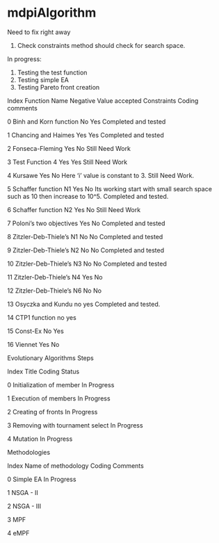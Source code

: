 # mdpiAlgorithm

Need to fix right away
1. Check constraints method should check for search space. 

In progress:
1. Testing the test function
2. Testing simple EA
3. Testing Pareto front creation



Index	Function Name	Negative Value accepted	Constraints	Coding comments

0	Binh and Korn function	No	Yes	Completed and tested

1 	Chancing and Haimes	Yes	Yes	Completed and tested

2 	Fonseca-Fleming 	Yes	No	Still Need Work

3	Test Function 4	Yes	Yes	Still Need Work

4 	Kursawe 	Yes	No	Here ‘i’ value is constant to 3. Still Need Work.

5	Schaffer function N1 	Yes	No	Its working start with small search space such as 10 then increase to 10^5. Completed and tested. 

6	Schaffer function N2	Yes	No	Still Need Work

7	Poloni’s two objectives 	Yes	No	Completed and tested

8	Zitzler-Deb-Thiele’s N1	No	No	Completed and tested 

9	Zitzler-Deb-Thiele’s N2	No	No	Completed and tested 

10	Zitzler-Deb-Thiele’s N3	No 	No	Completed and tested 

11	Zitzler-Deb-Thiele’s N4	Yes	No	

12	Zitzler-Deb-Thiele’s N6	No	No	

13 	Osyczka and Kundu	no	yes	Completed and tested. 

14	CTP1 function	no	yes	

15 	Const-Ex	No 	Yes	

16	Viennet	Yes	No	



Evolutionary Algorithms Steps

Index	Title	Coding Status

0	Initialization of member 	In Progress

1	Execution of members 	In Progress

2	Creating of fronts	In Progress

3 	Removing with tournament select	In Progress

4	Mutation 	In Progress

Methodologies 

Index	Name of methodology	Coding Comments

0	Simple EA	In Progress

1 	NSGA - II	

2	NSGA - III	

3 	MPF	

4 	eMPF	
